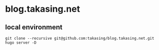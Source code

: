 # blog.takasing.net

## local environment

```
git clone --recursive git@github.com:takasing/blog.takasing.net.git
hugo server -D
```
